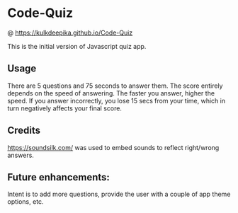 # Code-Quiz
@ https://kulkdeepika.github.io/Code-Quiz

This is the initial version of Javascript quiz app.

## Usage
There are 5 questions and 75 seconds to answer them.
The score entirely depends on the speed of answering.
The faster you answer, higher the speed.
If you answer incorrectly, you lose 15 secs from your time, which in turn negatively affects your final score.

## Credits
https://soundsilk.com/ was used to embed sounds to reflect right/wrong answers.

## Future enhancements:
Intent is to add more questions, provide the user with a couple of app theme options, etc.

